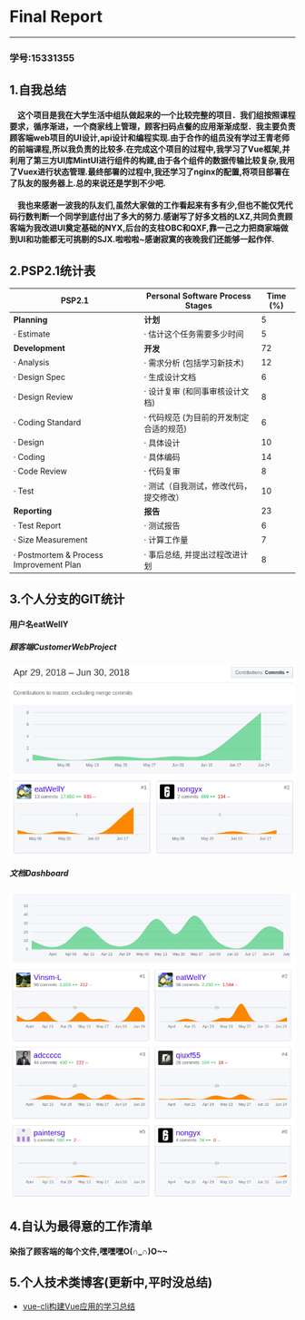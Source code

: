 # Final Report
------
### 学号:15331355
## 1.自我总结
#### 　这个项目是我在大学生活中组队做起来的一个比较完整的项目．我们组按照课程要求，循序渐进，一个商家线上管理，顾客扫码点餐的应用渐渐成型．我主要负责顾客端web项目的UI设计,api设计和编程实现.由于合作的组员没有学过王青老师的前端课程,所以我负责的比较多.在完成这个项目的过程中,我学习了Vue框架,并利用了第三方UI库MintUI进行组件的构建,由于各个组件的数据传输比较复杂,我用了Vuex进行状态管理.最终部署的过程中,我还学习了nginx的配置,将项目部署在了队友的服务器上.总的来说还是学到不少吧.
#### 　我也来感谢一波我的队友们,虽然大家做的工作看起来有多有少,但也不能仅凭代码行数判断一个同学到底付出了多大的努力.感谢写了好多文档的LXZ,共同负责顾客端为我改进UI奠定基础的NYX,后台的支柱OBC和QXF,靠一己之力把商家端做到UI和功能都无可挑剔的SJX.啦啦啦~感谢寂寞的夜晚我们还能够一起作伴.
## 2.PSP2.1统计表

PSP2.1 | Personal Software Process Stages | Time (%)
-|-|-
**Planning** | **计划** |5
·         Estimate|·         估计这个任务需要多少时间|5
**Development**|**开发**|72
·         Analysis|·         需求分析 (包括学习新技术)|12
·         Design Spec|·         生成设计文档|6
·         Design Review|·         设计复审 (和同事审核设计文档)|8
·         Coding Standard|·         代码规范 (为目前的开发制定合适的规范)|6
·         Design|·         具体设计|10
·         Coding|·         具体编码|14
·         Code Review|·         代码复审|8
·         Test|·         测试（自我测试，修改代码，提交修改）|10
**Reporting**|**报告**|23
·         Test Report|·         测试报告|6
·         Size Measurement|·         计算工作量|7
·         Postmortem & Process Improvement Plan|·         事后总结, 并提出过程改进计划|8

## 3.个人分支的GIT统计
#### 用户名eatWellY
##### 顾客端CustomerWebProject
![CustomerWebProject][1]
##### 文档Dashboard
![Dashboard][2]
## 4.自认为最得意的工作清单
#### 染指了顾客端的每个文件,嘿嘿嘿O(∩_∩)O~~
## 5.个人技术类博客(更新中,平时没总结)

 - [vue-cli构建Vue应用的学习总结][3]


  [1]: https://raw.githubusercontent.com/ChaosCrowd/Dashboard/master/documentations/Img/Image_YJF/cw.png
  [2]: https://raw.githubusercontent.com/ChaosCrowd/Dashboard/master/documentations/Img/Image_YJF/db.png
  [3]: https://blog.csdn.net/qq_38767668/article/details/79948669 
